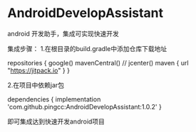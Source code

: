 # AndroidDevelopAssistant
android 开发助手，集成可实现快速开发

集成步骤：
1.在根目录的build.gradle中添加仓库下载地址

  repositories {
        google()
	mavenCentral()
//        jcenter()
        maven { url "https://jitpack.io" }
    }
    
    
2.在项目中依赖jar包
   
   dependencies {
	        implementation 'com.github.pingcc:AndroidDevelopAssistant:1.0.2'
	        }
	
  即可集成达到快速开发android项目
